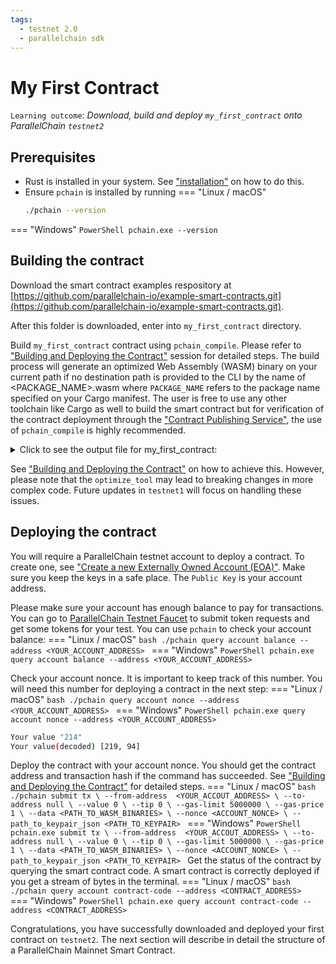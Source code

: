 ```yaml
---
tags:
  - testnet 2.0
  - parallelchain sdk
---
```


# My First Contract

`Learning outcome`: _Download, build and deploy `my_first_contract` onto ParallelChain `testnet2`_

## Prerequisites
* Rust is installed in your system. See ["installation"](installation.md#linux-and-macos) on how to do this.
* Ensure `pchain` is installed by running 
=== "Linux / macOS"
    ```bash
    ./pchain --version
    ```
=== "Windows"
    ```PowerShell
    pchain.exe --version
    ```

## Building the contract
Download the smart contract examples respository at [https://github.com/parallelchain-io/example-smart-contracts.git](https://github.com/parallelchain-io/example-smart-contracts.git). 

After this folder is downloaded, enter into `my_first_contract` directory.

Build `my_first_contract` contract using `pchain_compile`. Please refer to ["Building and Deploying the Contract"](build_deploy_contract.md) session for detailed steps. The build process will generate an optimized Web Assembly (WASM) binary on your current path if no destination path is provided to the CLI 
by the name of <PACKAGE_NAME>.wasm where `PACKAGE_NAME` refers to the package name specified on your Cargo manifest. The user is free to use any other toolchain like Cargo as well to build the smart contract 
but for verification of the contract deployment through the ["Contract Publishing Service"](../getting_started/contract_publish.md), the use of `pchain_compile` is highly recommended.

<details>
  <summary>Click to see the output file for my_first_contract:</summary>
    1. Go to "my_first_contract"
    ```bash
    cd my_first_contract/
    ```

    1. If the destination path for `pchain_compile` is set to the output path within "my_first_contract" directory, you can navigate there as follows
    ```bash
    cd target/wasm32-unknown-unknown/release
    ```

    1. Your built contract can be found:
    ```bash
    $ ls
    my_first_contract.wasm
    ```
</details>


See ["Building and Deploying the Contract"](/smart_contract_sdk/build_deploy_contract)
on how to achieve this. However, please note that the `optimize_tool` may lead to breaking changes in more complex code. Future updates in `testnet1` will focus on handling these issues.

## Deploying the contract

You will require a ParallelChain testnet account to deploy a contract. To create one, see ["Create a new Externally Owned Account (EOA)"](../cli/tutorial.md#create-a-new-externally-owned-account-eoa). Make sure you keep the keys in a safe place. The `Public Key` is your account address.

Please make sure your account has enough balance to pay for transactions. You can go to [ParallelChain Testnet Faucet](https://testnet.parallelchain.io/explorer/faucet) to submit token requests and get some tokens for your test. You can use `pchain` to check your account balance:
=== "Linux / macOS"
    ```bash
    ./pchain query account balance --address <YOUR_ACCOUNT_ADDRESS>
    ```
=== "Windows"
    ```PowerShell
    pchain.exe query account balance --address <YOUR_ACCOUNT_ADDRESS>
    ```

Check your account nonce. It is important to keep track of this number. You will need this number for deploying a contract in the next step:
=== "Linux / macOS"
    ```bash
    ./pchain query account nonce --address <YOUR_ACCOUNT_ADDRESS>
    ```
=== "Windows"
    ```PowerShell
    pchain.exe query account nonce --address <YOUR_ACCOUNT_ADDRESS>
    ```

```bash
Your value "214"
Your value(decoded) [219, 94]
```

Deploy the contract with your account nonce. You should get the contract address and transaction hash if the command has succeeded. See ["Building and Deploying the Contract"](build_deploy_contract.md) for detailed steps.
=== "Linux / macOS"
    ```bash
    ./pchain submit tx \
    --from-address  <YOUR_ACCOUT_ADDRESS> \
    --to-address null \
    --value 0 \
    --tip 0 \
    --gas-limit 5000000 \
    --gas-price 1 \
    --data <PATH_TO_WASM_BINARIES> \
    --nonce <ACCOUNT_NONCE> \
    --path_to_keypair_json <PATH_TO_KEYPAIR>
    ```
=== "Windows"
    ```PowerShell
    pchain.exe submit tx \
    --from-address  <YOUR_ACCOUT_ADDRESS> \
    --to-address null \
    --value 0 \
    --tip 0 \
    --gas-limit 5000000 \
    --gas-price 1 \
    --data <PATH_TO_WASM_BINARIES> \
    --nonce <ACCOUNT_NONCE> \
    --path_to_keypair_json <PATH_TO_KEYPAIR>
    ```
Get the status of the contract by querying the smart contract code. A smart contract is correctly deployed if you get a stream of bytes in the terminal.
=== "Linux / macOS"
    ```bash
    ./pchain query account contract-code --address <CONTRACT_ADDRESS>
    ```
=== "Windows"
    ```PowerShell
    pchain.exe query account contract-code --address <CONTRACT_ADDRESS>
    ```

Congratulations, you have successfully downloaded and deployed your first contract on `testnet2`. The next section will describe in detail the structure of a ParallelChain Mainnet Smart Contract.
